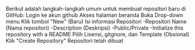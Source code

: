 
Berikut adalah langkah-langkah umum untuk membuat repositori baru di GitHub:
Login ke akun github
Akses halaman beranda 
Buka Drop-down menu
Klik tombol "New" (Baru)
Isi informasi Repositori
-Repositori Name (Nama repositori)
-Description (Deskripsi)
-Public/Private
-Initialize this repository with a README
Pilih Lisensi,.gitgnore, dan Template (Obsional)
Klik "Create Repository"
Repositori telah dibuat
